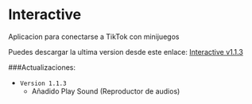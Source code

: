 # Interactive
Aplicacion para conectarse a TikTok con minijuegos

Puedes descargar la ultima version desde este enlace: [Interactive v1.1.3](https://drive.google.com/file/d/1dfjnkS193q5DeV8Bgwlagzo7MwDFHdJT/view?usp=sharing)

###Actualizaciones:
- `Version 1.1.3` 
  - Añadido Play Sound (Reproductor de audios)
